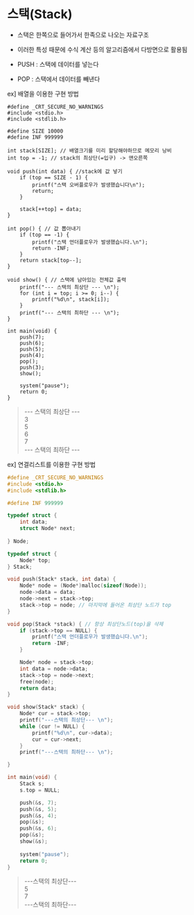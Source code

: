 # 스택(Stack)

- 스택은 한쪽으로 들어가서 한족으로 나오는 자료구조
- 이러한 특성 때문에 수식 계산 등의 알고리즘에서 다방면으로 활용됨

- PUSH : 스택에 데이터를 넣는다
- POP : 스택에서 데이터를 빼낸다  

ex] 배열을 이용한 구현 방법 
```
#define _CRT_SECURE_NO_WARNINGS
#include <stdio.h>
#include <stdlib.h>

#define SIZE 10000 
#define INF 999999

int stack[SIZE]; // 배열크기를 미리 할당해야하므로 메모리 낭비
int top = -1; // stack의 최상단(=입구) -> 맨오른쪽

void push(int data) { //stack에 값 넣기
	if (top == SIZE - 1) {
		printf("스택 오버플로우가 발생했습니다\n");
		return;
	}

	stack[++top] = data;
}

int pop() { // 값 뽑아내기
	if (top == -1) {
		printf("스택 언더플로우가 발생했습니다.\n");
		return -INF;
	}
	return stack[top--];
}

void show() { // 스택에 남아있는 전체값 출력
	printf("--- 스택의 최상단 --- \n");
	for (int i = top; i >= 0; i--) {
		printf("%d\n", stack[i]);
	}
	printf("--- 스택의 최하단 --- \n");
}

int main(void) {
	push(7);
	push(6);
	push(5);
	push(4);
	pop();
	push(3);
	show();
	
	system("pause");
	return 0;
}
```
> --- 스택의 최상단 ---  
> 3  
> 5  
> 6  
> 7  
> --- 스택의 최하단 ---     

ex] 연결리스트를 이용한 구현 방법
```c
#define _CRT_SECURE_NO_WARNINGS
#include <stdio.h>
#include <stdlib.h>

#define INF 999999

typedef struct {
	int data;
	struct Node* next;
	
} Node;

typedef struct {
	Node* top;
} Stack;

void push(Stack* stack, int data) {
	Node* node = (Node*)malloc(sizeof(Node));
	node->data = data;
	node->next = stack->top;
	stack->top = node; // 마지막에 들어온 최상단 노드가 top
}

void pop(Stack *stack) { // 항상 최상단노드(top)을 삭제
	if (stack->top == NULL) {
		printf("스택 언더플로우가 발생했습니다.\n");
		return -INF;
	}

	Node* node = stack->top;
	int data = node->data;
	stack->top = node->next;
	free(node);
	return data;
}

void show(Stack* stack) {
	Node* cur = stack->top;
	printf("---스택의 최상단--- \n");
	while (cur != NULL) {
		printf("%d\n", cur->data);
		cur = cur->next;
	}
	printf("---스택의 최하단--- \n");

}

int main(void) {
	Stack s;
	s.top = NULL;

	push(&s, 7);
	push(&s, 5);
	push(&s, 4);
	pop(&s);
	push(&s, 6);
	pop(&s);
	show(&s);
	
	system("pause");
	return 0;
}
```
>---스택의 최상단---  
> 5  
> 7  
>---스택의 최하단---